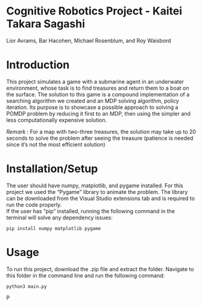 # Cognitive Robotics Project - Kaitei Takara Sagashi
Lior Avrams, Bar Hacohen, Michael Rosenblum, and Roy Waisbord

# Introduction 

This project simulates a game with a submarine agent in an underwater environment, whose task is to find treasures and return them to a boat on the surface. The solution to this game is a compound implementation of a searching algorithm we created and an MDP solving algorithm, policy iteration. Its purpose is to showcase a possible approach to solving a POMDP problem by reducing it first to an MDP, then using the simpler and less computationally expensive solution. 

*Remark* : For a map with two-three treasures, the solution may take up to 20 seconds to solve the problem after seeing the treasure (patience is needed since it’s not the most efficient solution) 

# Installation/Setup 

The user should have numpy, matplotlib, and pygame installed. 
For this project we used the “Pygame” library to animate the problem. The library can be downloaded from the Visual Studio extensions tab and is required to run the code properly.  
If the user has “pip” installed, running the following command in the terminal will solve any dependency issues: 
```
pip install numpy matplotlib pygame 
```
# Usage 

To run this project, download the .zip file and extract the folder. Navigate to this folder in the command line and run the following command: 
```
python3 main.py
```
P
<div style="background-image: url('https://github.com/lioronline/Submarine/blob/main/sub_photo.jpg'); height: 500px; background-size: cover;">
</div>
